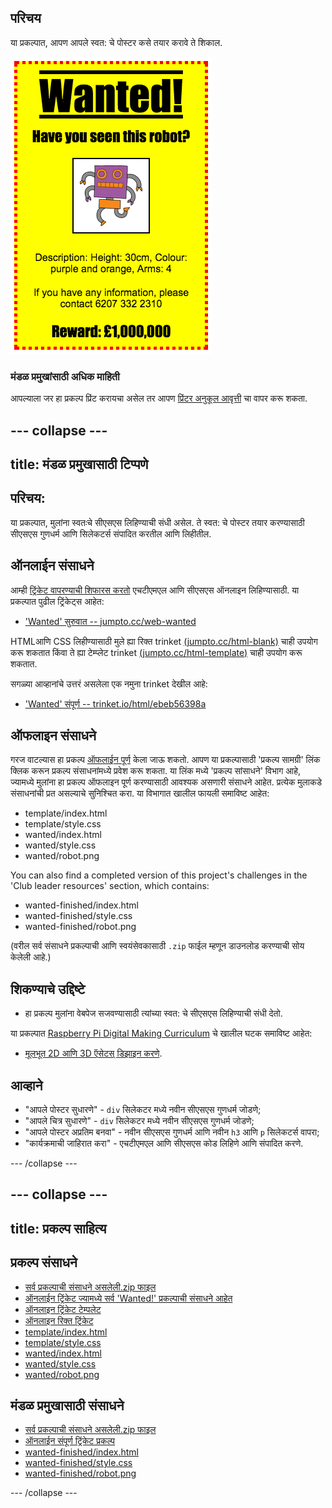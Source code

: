 ## परिचय

या प्रकल्पात, आपण आपले स्वत: चे पोस्टर कसे तयार करावे ते शिकाल.

![screenshot](images/wanted-final.png)

### मंडळ प्रमुखांसाठी अधिक माहिती

आपल्याला जर हा प्रकल्प प्रिंट करायचा असेल तर आपण [प्रिंटर अनुकूल आवृत्ती](https://projects.raspberrypi.org/mr-IN/projects/wanted/print) चा वापर करू शकता.

--- collapse ---
---
title: मंडळ प्रमुखासाठी टिप्पणे
---

## परिचय:

या प्रकल्पात, मुलांना स्वतःचे सीएसएस लिहिण्याची संधी असेल. ते स्वत: चे पोस्टर तयार करण्यासाठी सीएसएस गुणधर्म आणि सिलेकटर्स संपादित करतील आणि लिहीतील.

## ऑनलाईन संसाधने

आम्ही [ट्रिंकेट वापरण्याची शिफारस करतो](https://trinket.io/) एचटीएमएल आणि सीएसएस ऑनलाइन लिहिण्यासाठी. या प्रकल्पात पुढील ट्रिंकेट्स आहेत:

* ['Wanted' सुरुवात -- jumpto.cc/web-wanted](http://jumpto.cc/web-wanted)

HTMLआणि CSS लिहीण्यासाठी मुले ह्या रिक्त trinket [(jumpto.cc/html-blank)](http://jumpto.cc/html-blank) चाही उपयोग करू शकतात किंवा ते ह्या टेम्प्लेट trinket [(jumpto.cc/html-template)](http://jumpto.cc/html-template) चाही उपयोग करू शकतात.

सगळ्या आव्हानांचे उत्तरं असलेला एक नमुना trinket देखील आहे:

* ['Wanted' संपूर्ण -- trinket.io/html/ebeb56398a](https://trinket.io/html/ebeb56398a)

## ऑफलाइन संसाधने

गरज वाटल्यास हा प्रकल्प [ऑफलाईन पूर्ण](https://www.codeclubprojects.org/en-GB/resources/webdev-working-offline/) केला जाऊ शकतो. आपण या प्रकल्पासाठी 'प्रकल्प सामग्री' लिंक क्लिक करून प्रकल्प संसाधनांमध्ये प्रवेश करू शकता. या लिंक मध्ये 'प्रकल्प सांसाधने' विभाग आहे, ज्यामध्ये मुलांना हा प्रकल्प ऑफलाइन पूर्ण करण्यासाठी आवश्यक असणारी संसाधने आहेत. प्रत्येक मुलाकडे संसाधनांची प्रत असल्याचे सुनिश्चित करा. या विभागात खालील फायली समाविष्ट आहेत:

* template/index.html
* template/style.css
* wanted/index.html
* wanted/style.css
* wanted/robot.png

You can also find a completed version of this project's challenges in the 'Club leader resources' section, which contains:

* wanted-finished/index.html
* wanted-finished/style.css
* wanted-finished/robot.png

(वरील सर्व संसाधने प्रकल्पाची आणि स्वयंसेवकासाठी `.zip` फाईल म्हणून डाउनलोड करण्याची सोय केलेली आहे.)

## शिकण्याचे उद्दिष्टे

* हा प्रकल्प मुलांना वेबपेज सजवण्यासाठी त्यांच्या स्वत: चे सीएसएस लिहिण्याची संधी देतो.

या प्रकल्पात [ ​​Raspberry Pi Digital Making Curriculum](http://rpf.io/curriculum) चे खालील घटक समाविष्ट आहेत:

* [मूलभूत 2D आणि 3D ऍसेटस् डिझाइन करणे](https://www.raspberrypi.org/curriculum/design/creator).

## आव्हाने

* "आपले पोस्टर सुधारणे" - `div` सिलेकटर मध्ये नवीन सीएसएस गुणधर्म जोडणे;
* "आपले चित्र सुधारणे" - `div` सिलेकटर मध्ये नवीन सीएसएस गुणधर्म जोडणे;
* "आपले पोस्टर अप्रतिम बनवा" - नवीन सीएसएस गुणधर्म आणि नवीन `h3` आणि `p` सिलेकटर्स वापरा;
* "कार्यक्रमाची जाहिरात करा" - एचटीएमएल आणि सीएसएस कोड लिहिणे आणि संपादित करणे.

--- /collapse ---

--- collapse ---
---
title: प्रकल्प साहित्य
---

## प्रकल्प संसाधने

* [सर्व प्रकल्पाची संसाधने असलेली.zip फाइल](https://rpf.io/p/mr-IN/wanted-go)
* [ऑनलाईन ट्रिंकेट ज्यामध्ये सर्व 'Wanted!' प्रकल्पाची संसाधने आहेत](http://jumpto.cc/web-wanted)
* [ऑनलाइन ट्रिंकेट टेम्पलेट](http://jumpto.cc/trinket-template)
* [ऑनलाइन रिक्त ट्रिंकेट](http://jumpto.cc/trinket-blank)
* [template/index.html](resources/template-index.html)
* [template/style.css](resources/template-style.css)
* [wanted/index.html](resources/wanted-index.html)
* [wanted/style.css](resources/wanted-style.css)
* [wanted/robot.png](resources/wanted-robot.png)

## मंडळ प्रमुखासाठी संसाधने

* [सर्व प्रकल्पाची संसाधने असलेली.zip फाइल](https://rpf.io/p/mr-IN/wanted-go)
* [ऑनलाईन संपूर्ण ट्रिंकेट प्रकल्प](https://trinket.io/html/ebeb56398a)
* [wanted-finished/index.html](resources/wanted-finished-index.html)
* [wanted-finished/style.css](resources/wanted-finished-style.css)
* [wanted-finished/robot.png](resources/twanted-finished-robot.png)

--- /collapse ---